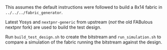 This assumes the default instructions were followed to build a 8x14 fabric in `../../../fabric_generator`.

Latest Yosys and `nextpnr-generic` from upstream (_not_ the old FABulous nextpnr fork) are used
to build the test design.

Run `build_test_design.sh` to create the bitstream and `run_simulation.sh` to compare a simulation
of the fabric running the bitstream against the design.
